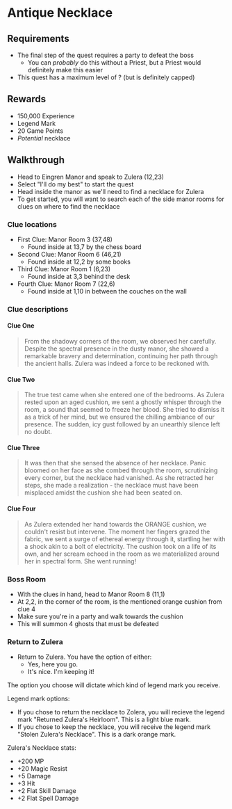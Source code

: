 # Antique Necklace

## Requirements

- The final step of the quest requires a party to defeat the boss
    - You can _probably_ do this without a Priest, but a Priest would definitely make this easier
- This quest has a maximum level of ? (but is definitely capped)

## Rewards

- 150,000 Experience
- Legend Mark
- 20 Game Points
- _Potential_ necklace

## Walkthrough

- Head to Eingren Manor and speak to Zulera (12,23)
- Select "I'll do my best" to start the quest
- Head inside the manor as we'll need to find a necklace for Zulera
- To get started, you will want to search each of the side manor rooms for clues on where to find the necklace

### Clue locations

- First Clue: Manor Room 3 (37,48)
    - Found inside at 13,7 by the chess board
- Second Clue: Manor Room 6 (46,21)
    - Found inside at 12,2 by some books
- Third Clue: Manor Room 1 (6,23)
    - Found inside at 3,3 behind the desk
- Fourth Clue: Manor Room 7 (22,6)
    - Found inside at 1,10 in between the couches on the wall

### Clue descriptions

#### Clue One

> From the shadowy corners of the room, we observed her carefully. Despite the spectral presence in the dusty manor, she showed a remarkable bravery and determination, continuing her path through the ancient halls. Zulera was indeed a force to be reckoned with.

#### Clue Two

> The true test came when she entered one of the bedrooms. As Zulera rested upon an aged cushion, we sent a ghostly whisper through the room, a sound that seemed to freeze her blood. She tried to dismiss it as a trick of her mind, but we ensured the chilling ambiance of our presence. The sudden, icy gust followed by an unearthly silence left no doubt.

#### Clue Three

> It was then that she sensed the absence of her necklace. Panic bloomed on her face as she combed through the room, scrutinizing every corner, but the necklace had vanished. As she retracted her steps, she made a realization - the necklace must have been misplaced amidst the cushion she had been seated on.

#### Clue Four

> As Zulera extended her hand towards the ORANGE cushion, we couldn't resist but intervene. The moment her fingers grazed the fabric, we sent a surge of ethereal energy through it, startling her with a shock akin to a bolt of electricity. The cushion took on a life of its own, and her scream echoed in the room as we materialized around her in spectral form. She went running!

### Boss Room

- With the clues in hand, head to Manor Room 8 (11,1)
- At 2,2, in the corner of the room, is the mentioned orange cushion from clue 4
- Make sure you're in a party and walk towards the cushion
- This will summon 4 ghosts that must be defeated

### Return to Zulera

- Return to Zulera. You have the option of either:
    - Yes, here you go.
    - It's nice. I'm keeping it!

The option you choose will dictate which kind of legend mark you receive.

Legend mark options:

- If you chose to return the necklace to Zolera, you will recieve the legend mark "Returned Zulera's Heirloom". This is a light blue mark.
- If you chose to keep the necklace, you will receive the legend mark "Stolen Zulera's Necklace". This is a dark orange mark.

Zulera's Necklace stats:

- +200 MP
- +20 Magic Resist
- +5 Damage
- +3 Hit
- +2 Flat Skill Damage
- +2 Flat Spell Damage
